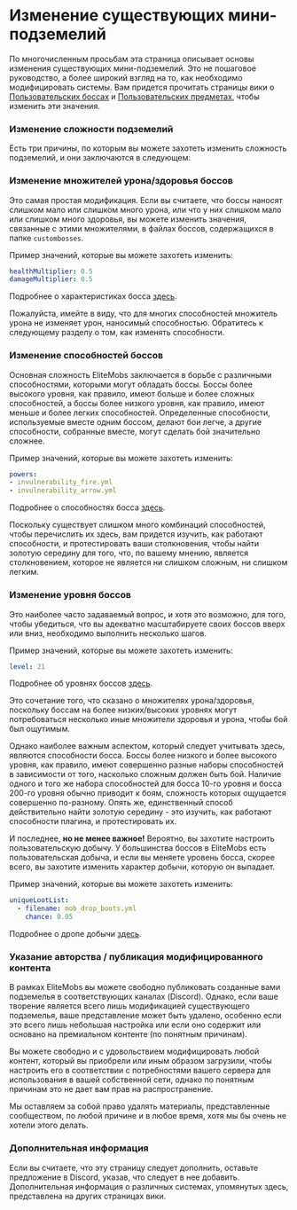 # Изменение существующих мини-подземелий

По многочисленным просьбам эта страница описывает основы изменения существующих мини-подземелий. Это не пошаговое руководство, а более широкий взгляд на то, как необходимо модифицировать системы. Вам придется прочитать страницы вики о [Пользовательских боссах]($language$/elitemobs/creating_bosses.md) и [Пользовательских предметах]($language$/elitemobs/creating_items.md), чтобы изменить эти значения.

### Изменение сложности подземелий

Есть три причины, по которым вы можете захотеть изменить сложность подземелий, и они заключаются в следующем:

### Изменение множителей урона/здоровья боссов

Это самая простая модификация. Если вы считаете, что боссы наносят слишком мало или слишком много урона, или что у них слишком мало или слишком много здоровья, вы можете изменить значения, связанные с этими множителями, в файлах боссов, содержащихся в папке `custombosses`.

Пример значений, которые вы можете захотеть изменить:
```yml
healthMultiplier: 0.5
damageMultiplier: 0.5
```
Подробнее о характеристиках босса [здесь]($language$/elitemobs/creating_bosses.md&section=healthmultiplier).

Пожалуйста, имейте в виду, что для многих способностей множитель урона не изменяет урон, наносимый способностью. Обратитесь к следующему разделу о том, как изменять способности.

### Изменение способностей боссов

Основная сложность EliteMobs заключается в борьбе с различными способностями, которыми могут обладать боссы. Боссы более высокого уровня, как правило, имеют больше и более сложных способностей, а боссы более низкого уровня, как правило, имеют меньше и более легких способностей. Определенные способности, используемые вместе одним боссом, делают бои легче, а другие способности, собранные вместе, могут сделать бой значительно сложнее.

Пример значений, которые вы можете захотеть изменить:
```yml
powers:
- invulnerability_fire.yml
- invulnerability_arrow.yml
```
Подробнее о способностях босса [здесь]($language$/elitemobs/creating_bosses.md&section=powers).

Поскольку существует слишком много комбинаций способностей, чтобы перечислить их здесь, вам придется изучить, как работают способности, и протестировать ваши столкновения, чтобы найти золотую середину для того, что, по вашему мнению, является столкновением, которое не является ни слишком сложным, ни слишком легким.

### Изменение уровня боссов

Это наиболее часто задаваемый вопрос, и хотя это возможно, для того, чтобы убедиться, что вы адекватно масштабируете своих боссов вверх или вниз, необходимо выполнить несколько шагов.

Пример значений, которые вы можете захотеть изменить:
```yml
level: 21
```
Подробнее об уровнях боссов [здесь]($language$/elitemobs/creating_bosses.md&section=level).

Это сочетание того, что сказано о множителях урона/здоровья, поскольку боссам на более низких/высоких уровнях могут потребоваться несколько иные множители здоровья и урона, чтобы бой был ощутимым.

Однако наиболее важным аспектом, который следует учитывать здесь, являются способности босса. Боссы более низкого и более высокого уровня, как правило, имеют совершенно разные наборы способностей в зависимости от того, насколько сложным должен быть бой. Наличие одного и того же набора способностей для босса 10-го уровня и босса 200-го уровня обычно приводит к боям, сложность которых ощущается совершенно по-разному. Опять же, единственный способ действительно найти золотую середину - это изучить, как работают способности плагина, и протестировать их.

И последнее, **но не менее важное!** Вероятно, вы захотите настроить пользовательскую добычу. У большинства боссов в EliteMobs есть пользовательская добыча, и если вы меняете уровень босса, скорее всего, вы захотите изменить характер добычи, которую он выпадает.

Пример значений, которые вы можете захотеть изменить:
```yml
uniqueLootList:
  - filename: mob_drop_boots.yml
    chance: 0.05
```
Подробнее о дропе добычи [здесь]($language$/elitemobs/loot_tables.md).

### Указание авторства / публикация модифицированного контента

В рамках EliteMobs вы можете свободно публиковать созданные вами подземелья в соответствующих каналах (Discord). Однако, если ваше творение является всего лишь модификацией существующего подземелья, ваше представление может быть удалено, особенно если это всего лишь небольшая настройка или если оно содержит или основано на премиальном контенте (по понятным причинам).

Вы можете свободно и с удовольствием модифицировать любой контент, который вы приобрели или иным образом загрузили, чтобы настроить его в соответствии с потребностями вашего сервера для использования в вашей собственной сети, однако по понятным причинам это не дает вам прав на распространение.

Мы оставляем за собой право удалять материалы, представленные сообществом, по любой причине и в любое время, хотя мы бы очень не хотели этого делать.

### Дополнительная информация

Если вы считаете, что эту страницу следует дополнить, оставьте предложение в Discord, указав, что следует в нее добавить. Дополнительная информация о различных системах, упомянутых здесь, представлена на других страницах вики.
